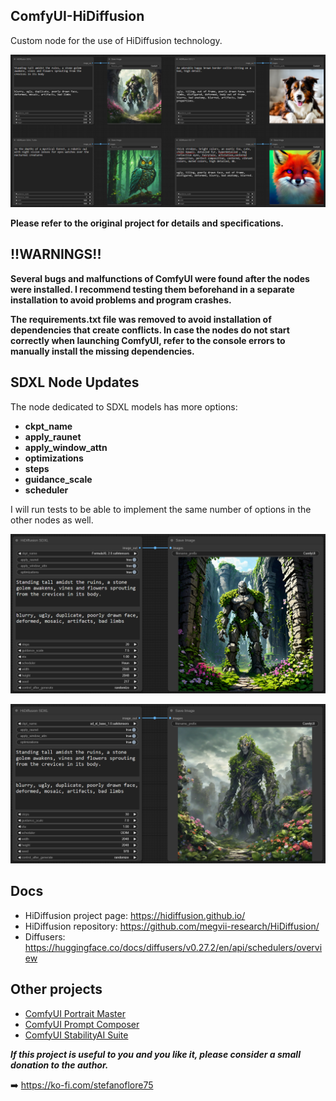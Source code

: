 ## ComfyUI-HiDiffusion

Custom node for the use of HiDiffusion technology.

![ComfyUI-HiDiffusion nodes](/assets/overview.png)

**Please refer to the original project for details and specifications.**

## !!WARNINGS!!

**Several bugs and malfunctions of ComfyUI were found after the nodes were installed. I recommend testing them beforehand in a separate installation to avoid problems and program crashes.**

**The requirements.txt file was removed to avoid installation of dependencies that create conflicts. In case the nodes do not start correctly when launching ComfyUI, refer to the console errors to manually install the missing dependencies.**

## SDXL Node Updates

The node dedicated to SDXL models has more options:

- **ckpt_name**
- **apply_raunet**
- **apply_window_attn**
- **optimizations**
- **steps**
- **guidance_scale**
- **scheduler**

I will run tests to be able to implement the same number of options in the other nodes as well.

![ComfyUI-HiDiffusion SDXL node](/assets/sdxl-2.png)

![ComfyUI-HiDiffusion SDXL node](/assets/sdxl-3.png)

## Docs

- HiDiffusion project page: https://hidiffusion.github.io/
- HiDiffusion repository: https://github.com/megvii-research/HiDiffusion/
- Diffusers: https://huggingface.co/docs/diffusers/v0.27.2/en/api/schedulers/overview

## Other projects

- [ComfyUI Portrait Master](https://github.com/florestefano1975/comfyui-portrait-master/)
- [ComfyUI Prompt Composer](https://github.com/florestefano1975/comfyui-prompt-composer/)
- [ComfyUI StabilityAI Suite](https://github.com/florestefano1975/ComfyUI-StabilityAI-Suite/)

**_If this project is useful to you and you like it, please consider a small donation to the author._**

➡️ https://ko-fi.com/stefanoflore75